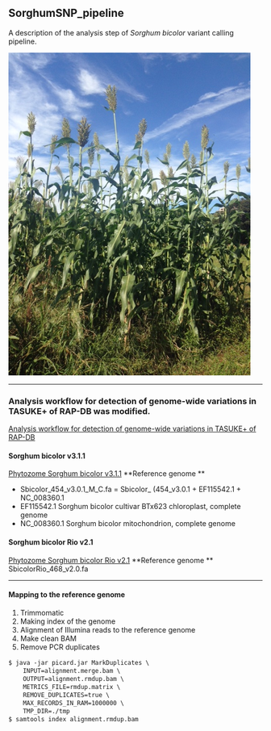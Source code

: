 ## SorghumSNP_pipeline
A description of the analysis step of *Sorghum bicolor* variant calling pipeline.

![sorghum](https://github.com/hkanegae/SorghumSNP_pipeline/blob/main/sorghum.JPG)
***

### Analysis workflow for detection of genome-wide variations in TASUKE+ of RAP-DB was modified.

[Analysis workflow for detection of genome-wide variations in TASUKE+ of RAP-DB](https://rapdb.dna.affrc.go.jp/genome-wide_variations/Analysis_workflow_for_detection_of_genome-wide_var.html)

#### Sorghum bicolor v3.1.1
[Phytozome Sorghum bicolor v3.1.1](https://phytozome-next.jgi.doe.gov/info/Sbicolor_v3_1_1)
**Reference genome **
- Sbicolor_454_v3.0.1_M_C.fa = Sbicolor_ (454_v3.0.1 + EF115542.1 + NC_008360.1
- EF115542.1 Sorghum bicolor cultivar BTx623 chloroplast, complete genome
- NC_008360.1 Sorghum bicolor mitochondrion, complete genome

#### Sorghum bicolor Rio v2.1
[Phytozome Sorghum bicolor Rio v2.1](https://phytozome-next.jgi.doe.gov/info/SbicolorRio_v2_1)
**Reference genome **
SbicolorRio_468_v2.0.fa
*****
#### Mapping to the reference genome
1. Trimmomatic
2. Making index of the genome
3. Alignment of Illumina reads to the reference genome
4. Make clean BAM
5. Remove PCR duplicates
```
$ java -jar picard.jar MarkDuplicates \
    INPUT=alignment.merge.bam \
    OUTPUT=alignment.rmdup.bam \
    METRICS_FILE=rmdup.matrix \
    REMOVE_DUPLICATES=true \
    MAX_RECORDS_IN_RAM=1000000 \
    TMP_DIR=./tmp
$ samtools index alignment.rmdup.bam
```





